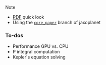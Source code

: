 > [!NOTE]
> - [PDF](https://github.com/user-attachments/files/16603399/paper.pdf) quick look
> - Using the [`core_paper`](https://github.com/exoplanet-dev/jaxoplanet/tree/core_paper) branch of jaxoplanet

### To-dos
- Performance GPU vs. CPU
- P integral computation
- Kepler's equation solving
